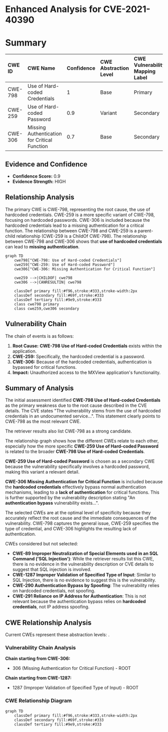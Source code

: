 # Enhanced Analysis for CVE-2021-40390

# Summary
| CWE ID  | CWE Name                                                                                             | Confidence | CWE Abstraction Level | CWE Vulnerability Mapping Label | CWE-Vulnerability Mapping Notes |
| :-------- | :----------------------------------------------------------------------------------------------------- | :----------- | :---------------------- | :------------------------------ | :------------------------------ |
| CWE-798   | Use of Hard-coded Credentials                                                                        | 1          | Base                    | Primary                         | Allowed                       |
| CWE-259   | Use of Hard-coded Password                                                                           | 0.9          | Variant                 | Secondary                       | Allowed                       |
| CWE-306   | Missing Authentication for Critical Function                                                           | 0.7          | Base                    | Secondary                       | Allowed                       |

## Evidence and Confidence

*   **Confidence Score:** 0.9
*   **Evidence Strength:** HIGH

## Relationship Analysis
The primary CWE is CWE-798, representing the root cause, the use of hardcoded credentials. CWE-259 is a more specific variant of CWE-798, focusing on hardcoded passwords. CWE-306 is included because the hardcoded credentials lead to a missing authentication for a critical function. The relationship between CWE-798 and CWE-259 is a parent-child relationship (CWE-259 is a ChildOf CWE-798). The relationship between CWE-798 and CWE-306 shows that **use of hardcoded credentials** can lead to **missing authentication**.

```mermaid
graph TD
    cwe798["CWE-798: Use of Hard-coded Credentials"]
    cwe259["CWE-259: Use of Hard-coded Password"]
    cwe306["CWE-306: Missing Authentication for Critical Function"]
    
    cwe259 -->|CHILDOF| cwe798
    cwe306 -->|CANRESULTIN| cwe798
    
    classDef primary fill:#f96,stroke:#333,stroke-width:2px
    classDef secondary fill:#69f,stroke:#333
    classDef tertiary fill:#9e9,stroke:#333
    class cwe798 primary
    class cwe259,cwe306 secondary
```

## Vulnerability Chain
The chain of events is as follows:
1.  **Root Cause:** **CWE-798 Use of Hard-coded Credentials** exists within the application.
2.  **CWE-259:** Specifically, the hardcoded credential is a password.
3.  **CWE-306:** Because of the hardcoded credentials, authentication is bypassed for critical functions.
4.  **Impact:** Unauthorized access to the MXView application's functionality.

## Summary of Analysis
The initial assessment identified **CWE-798 Use of Hard-coded Credentials** as the primary weakness due to the root cause described in the CVE details. The CVE states "The vulnerability stems from the use of hardcoded credentials in an undocumented service...". This statement clearly points to CWE-798 as the most relevant CWE.

The retriever results also list CWE-798 as a strong candidate.

The relationship graph shows how the different CWEs relate to each other, especially how the more specific **CWE-259 Use of Hard-coded Password** is related to the broader **CWE-798 Use of Hard-coded Credentials**.

**CWE-259 Use of Hard-coded Password** is chosen as a secondary CWE because the vulnerability specifically involves a hardcoded password, making this variant a relevant detail.

**CWE-306 Missing Authentication for Critical Function** is included because the **hardcoded credentials** effectively bypass normal authentication mechanisms, leading to a **lack of authentication** for critical functions. This is further supported by the vulnerability description stating "An **authentication bypass** vulnerability exists...".

The selected CWEs are at the optimal level of specificity because they accurately reflect the root cause and the immediate consequences of the vulnerability. CWE-798 captures the general issue, CWE-259 specifies the type of credential, and CWE-306 highlights the resulting lack of authentication.

CWEs considered but not selected:

*   **CWE-89 Improper Neutralization of Special Elements used in an SQL Command ('SQL Injection')**: While the retriever results list this CWE, there is no evidence in the vulnerability description or CVE details to suggest that SQL injection is involved.
*   **CWE-1287 Improper Validation of Specified Type of Input**: Similar to SQL Injection, there is no evidence to suggest this is the vulnerability.
*   **CWE-290 Authentication Bypass by Spoofing**: The vulnerability relies on hardcoded credentials, not spoofing.
*   **CWE-291 Reliance on IP Address for Authentication**: This is not relevant because the authentication bypass relies on **hardcoded credentials**, not IP address spoofing.


## CWE Relationship Analysis

Current CWEs represent these abstraction levels: .


### Vulnerability Chain Analysis

**Chain starting from CWE-306:**
- 306 (Missing Authentication for Critical Function) - ROOT


**Chain starting from CWE-1287:**
- 1287 (Improper Validation of Specified Type of Input) - ROOT



### CWE Relationship Diagram

```mermaid
graph TD
    classDef primary fill:#f96,stroke:#333,stroke-width:2px
    classDef secondary fill:#69f,stroke:#333
    classDef tertiary fill:#9e9,stroke:#333
```